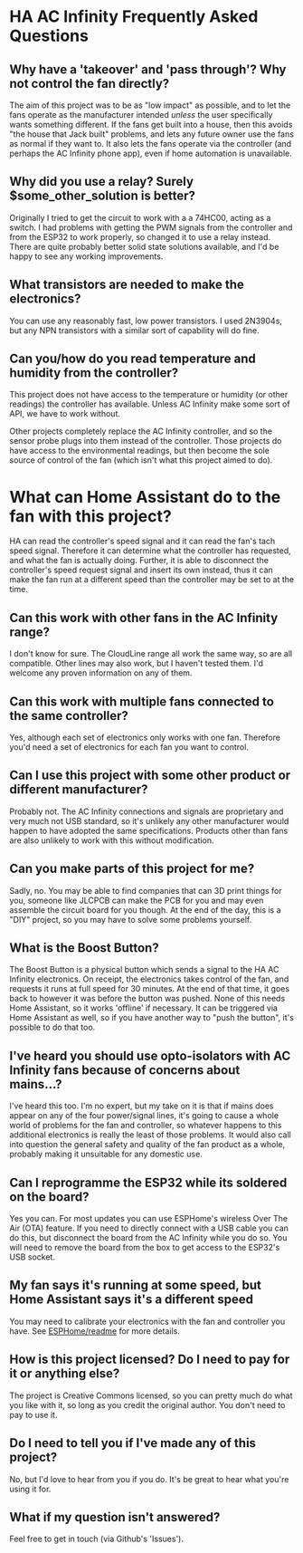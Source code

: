# HA AC Infinity Frequently Asked Questions

## Why have a 'takeover' and 'pass through'? Why not control the fan directly?

The aim of this project was to be as "low impact" as possible, and to let the fans operate as the manufacturer intended _unless_ the user specifically wants something different. If the fans get built into a house, then
this avoids "the house that Jack built" problems, and lets any future owner use the fans as normal if they want to. It also lets the fans operate via the controller (and perhaps the AC Infinity phone app), even if home automation is unavailable.

## Why did you use a relay? Surely $some_other_solution is better?

Originally I tried to get the circuit to work with a a 74HC00, acting as a switch. I had problems with getting the PWM signals from the controller and from the ESP32 to work properly, so changed it to use a relay instead. There are quite probably better solid state solutions available, and I'd be happy to see any working improvements.

## What transistors are needed to make the electronics?

You can use any reasonably fast, low power transistors. I used 2N3904s, but any NPN transistors with a similar sort of capability will do fine.

## Can you/how do you read temperature and humidity from the controller?

This project does not have access to the temperature or humidity (or other readings) the controller has available. Unless AC Infinity make some sort of API, we have to work without.

Other projects completely replace the AC Infinity controller, and so the sensor probe plugs into them instead of the controller. Those projects do have access to the environmental readings, but then become the sole source of control of the fan (which isn't what this project aimed to do).

# What can Home Assistant do to the fan with this project?

HA can read the controller's speed signal and it can read the fan's tach speed signal. Therefore it can determine what the controller has requested, and what the fan is actually doing. Further, it is able to disconnect the controller's speed request signal and insert its own instead, thus it can make the fan run at a different speed than the controller may be set to at the time.

## Can this work with other fans in the AC Infinity range?

I don't know for sure. The CloudLine range all work the same way, so are all compatible. Other lines may also work, but I haven't tested them. I'd welcome any proven information on any of them.

## Can this work with multiple fans connected to the same controller?

Yes, although each set of electronics only works with one fan. Therefore you'd need a set of electronics for each fan you want to control.

## Can I use this project with some other product or different manufacturer?

Probably not. The AC Infinity connections and signals are proprietary and very much not USB standard, so it's unlikely any other manufacturer would happen to have adopted the same specifications. Products other than fans are also unlikely to work with this without modification.

## Can you make parts of this project for me?

Sadly, no. You may be able to find companies that can 3D print things for you, someone like JLCPCB can make the PCB for you and may even assemble the circuit board for you though. At the end of the day, this is a "DIY" project, so you may have to solve some problems yourself.

## What is the Boost Button?

The Boost Button is a physical button which sends a signal to the HA AC Infinity electronics. On receipt, the electronics takes control of the fan, and requests it runs at full speed for 30 minutes. At the end of that time, it goes back to however it was before the button was pushed. None of this needs Home Assistant, so it works 'offline' if necessary. It can be triggered via Home Assistant as well, so if you have another way to "push the button", it's possible to do that too.

## I've heard you should use opto-isolators with AC Infinity fans because of concerns about mains...?

I've heard this too. I'm no expert, but my take on it is that if mains does appear on any of the four power/signal lines, it's going to cause a whole world of problems for the fan and controller, so whatever happens to this additional electronics is really the least of those problems. It would also call into question the general safety and quality of the fan product as a whole, probably making it unsuitable for any domestic use.

## Can I reprogramme the ESP32 while its soldered on the board?

Yes you can. For most updates you can use ESPHome's wireless Over The Air (OTA) feature. If you need to directly connect with a USB cable you can do this, but disconnect the board from the AC Infinity while you do so. You will need to remove the board from the box to get access to the ESP32's USB socket.

## My fan says it's running at some speed, but Home Assistant says it's a different speed

You may need to calibrate your electronics with the fan and controller you have. See [ESPHome/readme](esphome/readme.md) for more details.

## How is this project licensed? Do I need to pay for it or anything else?

The project is Creative Commons licensed, so you can pretty much do what you like with it, so long as you credit the original author. You don't need to pay to use it.

## Do I need to tell you if I've made any of this project?

No, but I'd love to hear from you if you do. It's be great to hear what you're using it for.

## What if my question isn't answered?

Feel free to get in touch (via Github's 'Issues').

